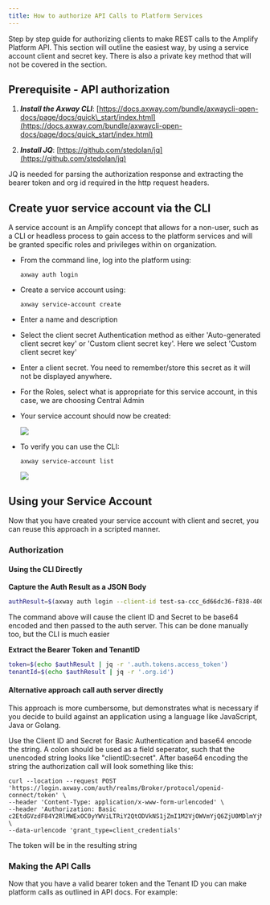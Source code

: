 ```yaml
---
title: How to authorize API Calls to Platform Services
---
```

Step by step guide for authorizing clients to make REST calls to the Amplify Platform API. This section will outline the easiest way, by using a service account client and secret key. There is also a private key method that will not be covered in the section.

## Prerequisite - API authorization

1. ***Install the Axway CLI***: [https://docs.axway.com/bundle/axwaycli-open-docs/page/docs/quick\_start/index.html](https://docs.axway.com/bundle/axwaycli-open-docs/page/docs/quick_start/index.html)

2. ***Install JQ***:  [https://github.com/stedolan/jq](https://github.com/stedolan/jq)

JQ is needed for parsing the authorization response and extracting the bearer token and org id required in the http  request headers.


## Create yuor service account via the CLI

A service account is an Amplify concept that allows for a non-user, such as a CLI or headless process to gain access to the platform services and will be granted specific roles and privileges within on organization.

* From the command line, log into the platform using:

  `axway auth login`

* Create a service account using:

  `axway service-account create`

* Enter a name and description

* Select the client secret Authentication method as either 'Auto-generated client secret key' or 'Custom client secret key'. Here we select 'Custom client secret key'

* Enter a client secret. You need to remember/store this secret as it will not be displayed anywhere.

* For the Roles, select what is appropriate for this service account, in this case, we are choosing Central Admin

* Your service account should now be created:

  ![](/Images/integration/create-service-account.png)

* To verify you can use the CLI:

  `axway service-account list`

  ![](/Images/integration/service-account-list.png)

## Using your Service Account

Now that you have created your service account with client and secret, you can reuse this approach in a scripted manner.


### Authorization

#### Using the CLI Directly

**Capture the Auth Result as a JSON Body**
```sh
authResult=$(axway auth login --client-id test-sa-ccc_6d66dc36-f838-4006-8c44-5340d4698be5 --client-secret thisisasecret --json)
```
The command above will cause the client ID and Secret to be base64 encoded and then passed to the auth server. This can be done manually too, but the CLI is much easier


**Extract the Bearer Token and TenantID**
```sh
token=$(echo $authResult | jq -r '.auth.tokens.access_token')
tenantId=$(echo $authResult | jq -r '.org.id')
```
#### Alternative approach call auth server directly
This approach is more cumbersome, but demonstrates what is necessary if you decide to build against an application using a language like JavaScript, Java or Golang.

Use the Client ID and Secret for Basic Authentication and base64 encode the string. A colon should be used as a field seperator, such that the unencoded string looks like "clientID:secret". After base64 encoding the string the authorization call will look something like this:

```
curl --location --request POST 'https://login.axway.com/auth/realms/Broker/protocol/openid-connect/token' \
--header 'Content-Type: application/x-www-form-urlencoded' \
--header 'Authorization: Basic c2EtdGVzdF84Y2RlMWExOC0yYWViLTRiY2QtODVkNS1jZmI1M2VjOWVmYjQ6ZjU0MDlmYjMtYjNhZC00MjU3LWE4NjgtZTNmMzY4NGYxMmY1' \
--data-urlencode 'grant_type=client_credentials'
```
The token will be in the resulting string

### Making the API Calls
Now that you have a valid bearer token and the Tenant ID you can make platform calls as outlined in API docs. For example:


 
